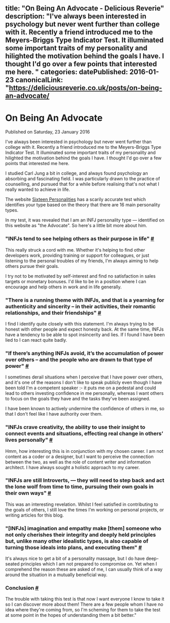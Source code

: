 title: "On Being An Advocate - Delicious Reverie"
description: "I've always been interested in psychology but never went further than college with it. Recently a friend introduced me to the Meyers-Briggs Type Indicator Test. It illuminated some important traits of my personality and hilighted the motivation behind the goals I have. I thought I'd go over a few points that interested me here.
"
categories:
datePublished: 2016-01-23
canonicalLink: "https://deliciousreverie.co.uk/posts/on-being-an-advocate/
---
# On Being An Advocate

Published on Saturday, 23 January 2016

I've always been interested in psychology but never went further than college with it. Recently a friend introduced me to the Meyers-Briggs Type Indicator Test. It illuminated some important traits of my personality and hilighted the motivation behind the goals I have. I thought I'd go over a few points that interested me here.

I studied Carl Jung a bit in college, and always found psychology an absorbing and fascinating field. I was particularly drawn to the practice of counselling, and pursued that for a while before realising that's not what I really wanted to achieve in life.

The website [Sixteen Personalities](https://www.16personalities.com/) has a scarily accurate test which identifies your type based on the theory that there are 16 main personality types.

In my test, it was revealed that I am an INFJ personality type — identified on this website as "the Advocate". So here's a little bit more about him.

### "INFJs tend to see helping others as their purpose in life" [#](https://deliciousreverie.co.uk/posts/on-being-an-advocate/#%22infjs-tend-to-see-helping-others-as-their-purpose-in-life%22)

This really struck a cord with me. Whether it's helping to find other developers work, providing training or support for colleagues, or just listening to the personal troubles of my friends, I'm always aiming to help others pursue their goals.

I try not to be motivated by self-interest and find no satisfaction in sales targets or monetary bonuses. I'd like to be in a position where I can encourage and help others in work and in life generally.

### "There is a running theme with INFJs, and that is a yearning for authenticity and sincerity – in their activities, their romantic relationships, and their friendships" [#](https://deliciousreverie.co.uk/posts/on-being-an-advocate/#%22there-is-a-running-theme-with-infjs-and-that-is-a-yearning-for-authenticity-and-sincerity-in-their-activities-their-romantic-relationships-and-their-friendships%22)

I find I identify quite closely with this statement. I'm always trying to be honest with other people and expect honesty back. At the same time, INFJs have a tendency to be able to spot insincerity and lies. If I found I have been lied to I can react quite badly.

### "If there’s anything INFJs avoid, it’s the accumulation of power over others – and the people who are drawn to that type of power" [#](https://deliciousreverie.co.uk/posts/on-being-an-advocate/#%22if-there's-anything-infjs-avoid-it's-the-accumulation-of-power-over-others-and-the-people-who-are-drawn-to-that-type-of-power%22)

I sometimes derail situations when I perceive that I have power over others, and it's one of the reasons I don't like to speak publicly even though I have been told I'm a competent speaker :- it puts me on a pedestal and could lead to others investing confidence in me personally, whereas I want others to focus on the goals they have and the tasks they've been assigned.

I have been known to actively undermine the confidence of others in me, so that I don't feel like I have authority over them.

### "INFJs crave creativity, the ability to use their insight to connect events and situations, effecting real change in others’ lives personally" [#](https://deliciousreverie.co.uk/posts/on-being-an-advocate/#%22infjs-crave-creativity-the-ability-to-use-their-insight-to-connect-events-and-situations-effecting-real-change-in-others'-lives-personally%22)

Hmm, how interesting this is in conjunction with my chosen career. I am not content as a coder or a designer, but I want to perceive the connection between the two, as well as the role of content writer and information architect. I have always sought a holistic approach to my career.

### "INFJs are still Introverts, — they will need to step back and act the lone wolf from time to time, pursuing their own goals in their own ways" [#](https://deliciousreverie.co.uk/posts/on-being-an-advocate/#%22infjs-are-still-introverts-they-will-need-to-step-back-and-act-the-lone-wolf-from-time-to-time-pursuing-their-own-goals-in-their-own-ways%22)

This was an interesting revelation. Whilst I feel satisfied in contributing to the goals of others, I still love the times I'm working on personal projects, or writing articles for this blog.

### "\[INFJs\] imagination and empathy make \[them\] someone who not only cherishes their integrity and deeply held principles but, unlike many other idealistic types, is also capable of turning those ideals into plans, and executing them" [#](https://deliciousreverie.co.uk/posts/on-being-an-advocate/#%22infjs-imagination-and-empathy-make-them-someone-who-not-only-cherishes-their-integrity-and-deeply-held-principles-but-unlike-many-other-idealistic-types-is-also-capable-of-turning-those-ideals-into-plans-and-executing-them%22)

It's always nice to get a bit of a personality massage, but I do have deep-seated principles which I am not prepared to compromise on. Yet when I comprehend the reason these are asked of me, I can usually think of a way around the situation in a mutually beneficial way.

### Conclusion [#](https://deliciousreverie.co.uk/posts/on-being-an-advocate/#conclusion)

The trouble with taking this test is that now I want everyone I know to take it so I can discover more about them! There are a few people whom I have no idea where they're coming from, so I'm scheming for them to take the test at some point in the hopes of understanding them a bit better."